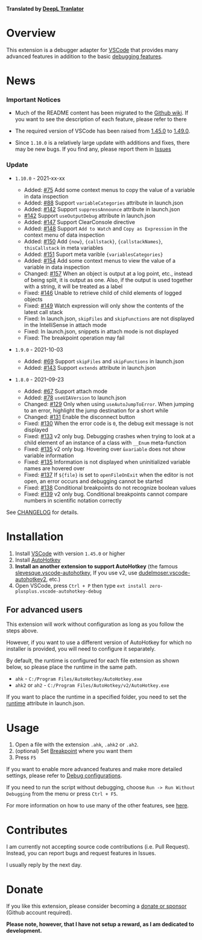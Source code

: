 **Translated by [DeepL Tranlator](https://www.deepl.com/translator)**

# Overview
This extension is a debugger adapter for [VSCode](https://code.visualstudio.com/) that provides many advanced features in addition to the basic [debugging features](https://github.com/zero-plusplus/vscode-autohotkey-debug/wiki/Features).

# News
### Important Notices
* Much of the README content has been migrated to the [Github wiki](https://github.com/zero-plusplus/vscode-autohotkey-debug/wiki). If you want to see the description of each feature, please refer to there

* The required version of VSCode has been raised from [1.45.0](https://code.visualstudio.com/updates/v1_45) to [1.49.0](https://code.visualstudio.com/updates/v1_49).

* Since `1.10.0` is a relatively large update with additions and fixes, there may be new bugs. If you find any, please report them in [Issues](https://github.com/zero-plusplus/vscode-autohotkey-debug/issues)

### Update
* `1.10.0` - 2021-xx-xx
    * Added: [#75](https://github.com/zero-plusplus/vscode-autohotkey-debug/issues/75) Add some context menus to copy the value of a variable in data inspection
    * Added: [#88](https://github.com/zero-plusplus/vscode-autohotkey-debug/issues/88) Support `variableCategories` attribute in launch.json
    * Added: [#142](https://github.com/zero-plusplus/vscode-autohotkey-debug/issues/142) Support `suppressAnnounce` attribute in launch.json
    * [#142](https://github.com/zero-plusplus/vscode-autohotkey-debug/issues/142) Support `useOutputDebug` attribute in launch.json
    * Added: [#147](https://github.com/zero-plusplus/vscode-autohotkey-debug/issues/147) Support ClearConsole directive
    * Added: [#148](https://github.com/zero-plusplus/vscode-autohotkey-debug/issues/148) Support `Add to Watch` and `Copy as Expression` in the context menu of data inspection
    * Added: [#150](https://github.com/zero-plusplus/vscode-autohotkey-debug/issues/150) Add `{now}`, `{callstack}`, `{callstackNames}`, `thisCallstack` in meta variables
    * Added: [#151](https://github.com/zero-plusplus/vscode-autohotkey-debug/issues/151) Suport meta varible `{variablesCategories}`
    * Added: [#154](https://github.com/zero-plusplus/vscode-autohotkey-debug/issues/154) Add some context menus to view the value of a variable in data inspection
    * Changed: [#157](https://github.com/zero-plusplus/vscode-autohotkey-debug/issues/157) When an object is output at a log point, etc., instead of being split, it is output as one. Also, if the output is used together with a string, it will be treated as a label
    * Fixed: [#146](https://github.com/zero-plusplus/vscode-autohotkey-debug/issues/146) Unable to retrieve child of child elements of logged objects
    * Fixed: [#149](https://github.com/zero-plusplus/vscode-autohotkey-debug/issues/149) Watch expression will only show the contents of the latest call stack
    * Fixed: In launch.json, `skipFiles` and `skipFunctions` are not displayed in the IntelliSense in attach mode
    * Fixed: In launch.json, snippets in attach mode is not displayed
    * Fixed: The breakpoint operation may fail

* `1.9.0` - 2021-10-03
    * Added: [#69](https://github.com/zero-plusplus/vscode-autohotkey-debug/issues/69) Support `skipFiles` and `skipFunctions` in launch.json
    * Added: [#143](https://github.com/zero-plusplus/vscode-autohotkey-debug/issues/143) Support `extends` attribute in launch.json

* `1.8.0` - 2021-09-23
    * Added: [#67](https://github.com/zero-plusplus/vscode-autohotkey-debug/issues/67) Support attach mode
    * Added: [#78](https://github.com/zero-plusplus/vscode-autohotkey-debug/issues/78) `useUIAVersion` to launch.json
    * Changed: [#129](https://github.com/zero-plusplus/vscode-autohotkey-debug/issues/129) Only when using `useAutoJumpToError`. When jumping to an error, highlight the jump destination for a short while
    * Changed: [#131](https://github.com/zero-plusplus/vscode-autohotkey-debug/issues/131) Enable the disconnect button
    * Fixed: [#130](https://github.com/zero-plusplus/vscode-autohotkey-debug/issues/130) When the error code is `0`, the debug exit message is not displayed
    * Fixed: [#133](https://github.com/zero-plusplus/vscode-autohotkey-debug/issues/133) v2 only bug. Debugging crashes when trying to look at a child element of an instance of a class with `__Enum` meta-function
    * Fixed: [#135](https://github.com/zero-plusplus/vscode-autohotkey-debug/issues/135) v2 only bug. Hovering over `&variable` does not show variable information
    * Fixed: [#135](https://github.com/zero-plusplus/vscode-autohotkey-debug/issues/135) Information is not displayed when uninitialized variable names are hovered over
    * Fixed: [#137](https://github.com/zero-plusplus/vscode-autohotkey-debug/issues/137) If `${file}` is set to `openFileOnExit` when the editor is not open, an error occurs and debugging cannot be started
    * Fixed: [#138](https://github.com/zero-plusplus/vscode-autohotkey-debug/issues/138) Conditional breakpoints do not recognize boolean values
    * Fixed: [#139](https://github.com/zero-plusplus/vscode-autohotkey-debug/issues/139) v2 only bug. Conditional breakpoints cannot compare numbers in scientific notation correctly

See [CHANGELOG](CHANGELOG.md) for details.

# Installation
1. Install [VSCode](https://code.visualstudio.com/) with version `1.45.0` or higher
2. Install [AutoHotkey](https://www.autohotkey.com/)
3. **Install an another extension to support AutoHotkey** (the famous [slevesque.vscode-autohotkey](https://marketplace.visualstudio.com/items?itemName=slevesque.vscode-autohotkey), If you use v2, use [dudelmoser.vscode-autohotkey2](https://marketplace.visualstudio.com/items?itemName=dudelmoser.vscode-autohotkey2), etc.)
4. Open VSCode, press `Ctrl + P` then type `ext install zero-plusplus.vscode-autohotkey-debug`

## For advanced users
This extension will work without configuration as long as you follow the steps above.

However, if you want to use a different version of AutoHotkey for which no installer is provided, you will need to configure it separately.

By default, the runtime is configured for each file extension as shown below, so please place the runtime in the same path.
* `ahk` - `C:/Program Files/AutoHotkey/AutoHotkey.exe`
* `ahk2` or `ah2` - `C:/Program Files/AutoHotkey/v2/AutoHotkey.exe`

If you want to place the runtime in a specified folder, you need to set the [runtime](https://github.com/zero-plusplus/vscode-autohotkey-debug/wiki/Launch-Mode) attribute in launch.json.

# Usage
1. Open a file with the extension `.ahk`, `.ahk2` or `.ah2`.
2. (optional) Set [Breakpoint](https://github.com/zero-plusplus/vscode-autohotkey-debug/wiki/Breakpoint) where you want them
3. Press `F5`

If you want to enable more advanced features and make more detailed settings, please refer to [Debug configurations](https://github.com/zero-plusplus/vscode-autohotkey-debug/wiki/Debug-configurations).

If you need to run the script without debugging, choose `Run -> Run Without Debugging` from the menu or press `Ctrl + F5`.

For more information on how to use many of the other features, see [here](https://github.com/zero-plusplus/vscode-autohotkey-debug/wiki).

# Contributes
I am currently not accepting source code contributions (i.e. Pull Request). Instead, you can report bugs and request features in Issues.

I usually reply by the next day.

# Donate
If you like this extension, please consider becoming a [donate or sponsor](https://github.com/sponsors/zero-plusplus) (Github account required).

**Please note, however, that I have not setup a reward, as I am dedicated to development.**
